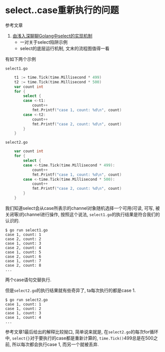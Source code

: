 # select..case重新执行的问题

参考文章

1. [由浅入深聊聊Golang中select的实现机制](https://blog.csdn.net/u011957758/article/details/82230316)
    - 一对关于select陷阱示例
    - select的底层运行机制, 文末的流程图值得一看

有如下两个示例

`select1.go`

```go
	t1 := time.Tick(time.Millisecond * 499)
	t2 := time.Tick(time.Millisecond * 500)
	var count int
	for {
		select {
		case <-t1:
			count++
			fmt.Printf("case 1, count: %d\n", count)
		case <-t2:
			count++
			fmt.Printf("case 2, count: %d\n", count)
		}
	}
```

`select2.go`

```go
	var count int
	for {
		select {
		case <-time.Tick(time.Millisecond * 499):
			count++
			fmt.Printf("case 1, count: %d\n", count)
		case <-time.Tick(time.Millisecond * 500):
			count++
			fmt.Printf("case 2, count: %d\n", count)
		}
	}
```

我们知道select会从case所表示的channel对象随机选择一个可用(可读, 可写, 被关闭等)的channel进行操作, 按照这个说法, `select1.go`的执行结果是符合我们的认识的.

```
$ go run select1.go
case 1, count: 1
case 2, count: 2
case 1, count: 3
case 2, count: 4
case 1, count: 5
case 2, count: 6
case 1, count: 7
case 2, count: 8
...
```

两个case语句交替执行.

但是`select2.go`的执行结果就有些奇异了, ta每次执行的都是case 1.

```
$ go run select2.go
case 1, count: 1
case 1, count: 2
case 1, count: 3
case 1, count: 4
...
```

参考文章1最后给出的解释比较拗口, 简单说来就是, 在`select2.go`的每次for循环中, `select{}`对于要执行的case都是重新计算的, `time.Tick()`499总是在500之前, 所以每次都会执行case 1, 而另一个就被丢弃.